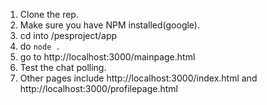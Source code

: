 1. Clone the rep.
2. Make sure you have NPM installed(google).
3. cd into /pesproject/app
4. do `node .`
5. go to http://localhost:3000/mainpage.html
6. Test the chat polling.
6. Other pages include http://localhost:3000/index.html and http://localhost:3000/profilepage.html
